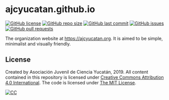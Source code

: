 # ajcyucatan.github.io
[![GitHub license](https://img.shields.io/github/license/jaflonu/jaflonu.github.io?style=popout-square)](https://github.com/jaflonu/jaflonu.github.io/blob/master/LICENSE)
[![GitHub repo size](https://img.shields.io/github/repo-size/jaflonu/jaflonu.github.io?style=popout-square)](https://github.com/jaflonu/jaflonu.github.io.git)
[![GitHub last commit](https://img.shields.io/github/last-commit/jaflonu/jaflonu.github.io?style=popout-square)](https://github.com/jaflonu/jaflonu.github.io/commits/master)
[![GitHub issues](https://img.shields.io/github/issues/jaflonu/jaflonu.github.io?style=popout-square)](https://github.com/jaflonu/jaflonu.github.io/issues)
[![GitHub pull requests](https://img.shields.io/github/issues-pr/jaflonu/jaflonu.github.io?style=popout-square)](https://github.com/jaflonu/jaflonu.github.io/pull)

The organization website at https://ajcyucatan.org. It is aimed to be simple, minimalist and visually friendly.


## License

Created by Asociación Juvenil de Ciencia Yucatán, 2019. All content contained in this repository is licensed under [Creative Commons Attribution 4.0 International](https://creativecommons.org/licenses/by/4.0 "CC BY 4.0"). The code is licensed under [The MIT License](https://mit-license.org "MIT License").

[![CC](http://ForTheBadge.com/images/badges/cc-by.svg)](https://creativecommons.org/licenses/by/4.0 "CC BY 4.0")
